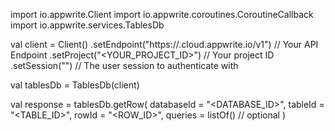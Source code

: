 import io.appwrite.Client
import io.appwrite.coroutines.CoroutineCallback
import io.appwrite.services.TablesDb

val client = Client()
    .setEndpoint("https://<REGION>.cloud.appwrite.io/v1") // Your API Endpoint
    .setProject("<YOUR_PROJECT_ID>") // Your project ID
    .setSession("") // The user session to authenticate with

val tablesDb = TablesDb(client)

val response = tablesDb.getRow(
    databaseId = "<DATABASE_ID>",
    tableId = "<TABLE_ID>",
    rowId = "<ROW_ID>",
    queries = listOf() // optional
)
